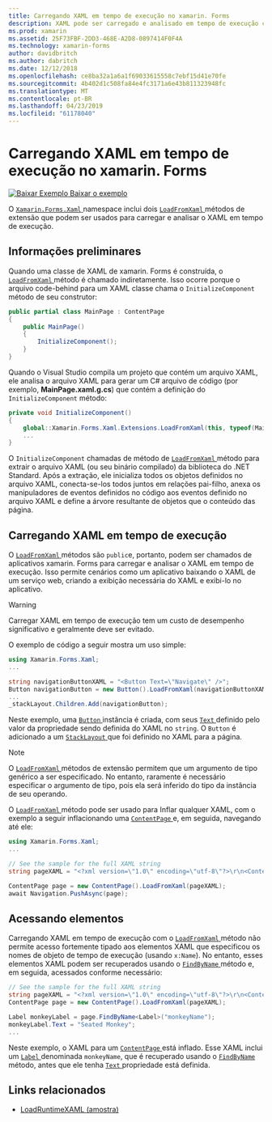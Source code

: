 ```yaml
---
title: Carregando XAML em tempo de execução no xamarin. Forms
description: XAML pode ser carregado e analisado em tempo de execução com os métodos de extensão de LoadFromXaml.
ms.prod: xamarin
ms.assetid: 25F73FBF-2DD3-468E-A2D8-0897414F0F4A
ms.technology: xamarin-forms
author: davidbritch
ms.author: dabritch
ms.date: 12/12/2018
ms.openlocfilehash: ce8ba32a1a6a1f69033615558c7ebf15d41e70fe
ms.sourcegitcommit: 4b402d1c508fa84e4fc3171a6e43b811323948fc
ms.translationtype: MT
ms.contentlocale: pt-BR
ms.lasthandoff: 04/23/2019
ms.locfileid: "61178040"
---
```

# <a name="loading-xaml-at-runtime-in-xamarinforms"></a>Carregando XAML em tempo de execução no xamarin. Forms

[![Baixar Exemplo](~/media/shared/download.png) Baixar o exemplo](https://developer.xamarin.com/samples/xamarin-forms/XAML/LoadRuntimeXAML/)

O [ `Xamarin.Forms.Xaml` ](xref:Xamarin.Forms.Xaml) namespace inclui dois [ `LoadFromXaml` ](xref:Xamarin.Forms.Xaml.Extensions.LoadFromXaml*) métodos de extensão que podem ser usados para carregar e analisar o XAML em tempo de execução.

## <a name="background"></a>Informações preliminares

Quando uma classe de XAML de xamarin. Forms é construída, o [ `LoadFromXaml` ](xref:Xamarin.Forms.Xaml.Extensions.LoadFromXaml*) método é chamado indiretamente. Isso ocorre porque o arquivo code-behind para um XAML classe chama o `InitializeComponent` método de seu construtor:

```csharp
public partial class MainPage : ContentPage
{
    public MainPage()
    {
        InitializeComponent();
    }
}
```

Quando o Visual Studio compila um projeto que contém um arquivo XAML, ele analisa o arquivo XAML para gerar um C# arquivo de código (por exemplo, **MainPage.xaml.g.cs**) que contém a definição do `InitializeComponent` método:

```csharp
private void InitializeComponent()
{
    global::Xamarin.Forms.Xaml.Extensions.LoadFromXaml(this, typeof(MainPage));
    ...
}
```

O `InitializeComponent` chamadas de método de [ `LoadFromXaml` ](xref:Xamarin.Forms.Xaml.Extensions.LoadFromXaml*) método para extrair o arquivo XAML (ou seu binário compilado) da biblioteca do .NET Standard. Após a extração, ele inicializa todos os objetos definidos no arquivo XAML, conecta-se-los todos juntos em relações pai-filho, anexa os manipuladores de eventos definidos no código aos eventos definido no arquivo XAML e define a árvore resultante de objetos que o conteúdo das página.

## <a name="loading-xaml-at-runtime"></a>Carregando XAML em tempo de execução

O [ `LoadFromXaml` ](xref:Xamarin.Forms.Xaml.Extensions.LoadFromXaml*) métodos são `public`e, portanto, podem ser chamados de aplicativos xamarin. Forms para carregar e analisar o XAML em tempo de execução. Isso permite cenários como um aplicativo baixando o XAML de um serviço web, criando a exibição necessária do XAML e exibi-lo no aplicativo.

> [!WARNING]
> Carregar XAML em tempo de execução tem um custo de desempenho significativo e geralmente deve ser evitado.

O exemplo de código a seguir mostra um uso simple:

```csharp
using Xamarin.Forms.Xaml;
...

string navigationButtonXAML = "<Button Text=\"Navigate\" />";
Button navigationButton = new Button().LoadFromXaml(navigationButtonXAML);
...
_stackLayout.Children.Add(navigationButton);
```

Neste exemplo, uma [ `Button` ](xref:Xamarin.Forms.Button) instância é criada, com seus [ `Text` ](xref:Xamarin.Forms.Button.Text) definido pelo valor da propriedade sendo definida do XAML no `string`. O `Button` é adicionado a um [ `StackLayout` ](xref:Xamarin.Forms.StackLayout) que foi definido no XAML para a página.

> [!NOTE]
> O [ `LoadFromXaml` ](xref:Xamarin.Forms.Xaml.Extensions.LoadFromXaml*) métodos de extensão permitem que um argumento de tipo genérico a ser especificado. No entanto, raramente é necessário especificar o argumento de tipo, pois ela será inferido do tipo da instância de seu operando.

O [ `LoadFromXaml` ](xref:Xamarin.Forms.Xaml.Extensions.LoadFromXaml*) método pode ser usado para Inflar qualquer XAML, com o exemplo a seguir inflacionando uma [ `ContentPage` ](xref:Xamarin.Forms.ContentPage) e, em seguida, navegando até ele:

```csharp
using Xamarin.Forms.Xaml;
...

// See the sample for the full XAML string
string pageXAML = "<?xml version=\"1.0\" encoding=\"utf-8\"?>\r\n<ContentPage xmlns=\"http://xamarin.com/schemas/2014/forms\"\nxmlns:x=\"http://schemas.microsoft.com/winfx/2009/xaml\"\nx:Class=\"LoadRuntimeXAML.CatalogItemsPage\"\nTitle=\"Catalog Items\">\n</ContentPage>";

ContentPage page = new ContentPage().LoadFromXaml(pageXAML);
await Navigation.PushAsync(page);
```

## <a name="accessing-elements"></a>Acessando elementos

Carregando XAML em tempo de execução com o [ `LoadFromXaml` ](xref:Xamarin.Forms.Xaml.Extensions.LoadFromXaml*) método não permite acesso fortemente tipado aos elementos XAML que especificou os nomes de objeto de tempo de execução (usando `x:Name`). No entanto, esses elementos XAML podem ser recuperados usando o [ `FindByName` ](xref:Xamarin.Forms.NameScopeExtensions.FindByName*) método e, em seguida, acessados conforme necessário:

```csharp
// See the sample for the full XAML string
string pageXAML = "<?xml version=\"1.0\" encoding=\"utf-8\"?>\r\n<ContentPage xmlns=\"http://xamarin.com/schemas/2014/forms\"\nxmlns:x=\"http://schemas.microsoft.com/winfx/2009/xaml\"\nx:Class=\"LoadRuntimeXAML.CatalogItemsPage\"\nTitle=\"Catalog Items\">\n<StackLayout>\n<Label x:Name=\"monkeyName\"\n />\n</StackLayout>\n</ContentPage>";
ContentPage page = new ContentPage().LoadFromXaml(pageXAML);

Label monkeyLabel = page.FindByName<Label>("monkeyName");
monkeyLabel.Text = "Seated Monkey";
...
```

Neste exemplo, o XAML para um [ `ContentPage` ](xref:Xamarin.Forms.ContentPage) está inflado. Esse XAML inclui um [ `Label` ](xref:Xamarin.Forms.Label) denominada `monkeyName`, que é recuperado usando o [ `FindByName` ](xref:Xamarin.Forms.NameScopeExtensions.FindByName*) método, antes que ele tenha [ `Text` ](xref:Xamarin.Forms.Label.Text) propriedade está definida.

## <a name="related-links"></a>Links relacionados

- [LoadRuntimeXAML (amostra)](https://developer.xamarin.com/samples/xamarin-forms/XAML/LoadRuntimeXAML/)
